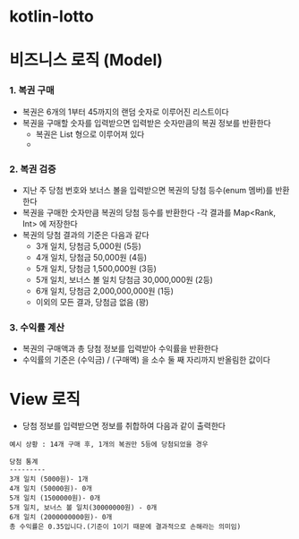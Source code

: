 # kotlin-lotto

# 비즈니스 로직 (Model)
### 1. 복권 구매
- 복권은 6개의 1부터 45까지의 랜덤 숫자로 이루어진 리스트이다
- 복권을 구매할 숫자를 입력받으면 입력받은 숫자만큼의 복권 정보를 반환한다
  - 복권은 List<Int> 형으로 이루어져 있다
  - 

### 2. 복권 검증 
- 지난 주 당첨 번호와 보너스 볼을 입력받으면 복권의 당첨 등수(enum 멤버)를 반환한다
- 복권을 구매한 숫자만큼 복권의 당첨 등수를 반환한다
  -각 결과를 Map<Rank, Int> 에 저장한다
- 복권의 당첨 결과의 기준은 다음과 같다
  - 3개 일치, 당첨금 5,000원 (5등)
  - 4개 일치, 당첨금 50,000원 (4등)
  - 5개 일치, 당첨금 1,500,000원 (3등)
  - 5개 일치, 보너스 볼 일치 당첨금 30,000,000원 (2등)
  - 6개 일치, 당첨금 2,000,000,000원 (1등)
  - 이외의 모든 결과, 당첨금 없음 (꽝)

### 3. 수익률 계산
- 복권의 구매액과 총 당첨 정보를 입력받아 수익률을 반환한다
- 수익률의 기준은 (수익금) / (구매액) 을 소수 둘 째 자리까지 반올림한 값이다

# View 로직
- 당첨 정보를 입력받으면 정보를 취합하여 다음과 같이 출력한다 

```angular2html
예시 상황 : 14개 구매 후, 1개의 복권만 5등에 당첨되었을 경우

당첨 통계
---------
3개 일치 (5000원)- 1개
4개 일치 (50000원)- 0개
5개 일치 (1500000원)- 0개
5개 일치, 보너스 볼 일치(30000000원) - 0개
6개 일치 (2000000000원)- 0개
총 수익률은 0.35입니다.(기준이 1이기 때문에 결과적으로 손해라는 의미임)
```